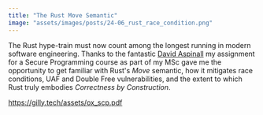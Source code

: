 ```yaml
---
title: "The Rust Move Semantic"
image: "assets/images/posts/24-06_rust_race_condition.png"
---
```

The Rust hype-train must now count among the longest running in modern software engineering. Thanks to the fantastic <a href="https://homepages.inf.ed.ac.uk/da/">David Aspinall</a> my assignment for a Secure Programming course as part of my MSc gave me the opportunity to get familiar with Rust's _Move_ semantic, how it mitigates race conditions, UAF and Double Free vulnerabilities, and the extent to which Rust truly embodies _Correctness by Construction_.

<a href="https://gilly.tech/assets/ox_scp.pdf">https://gilly.tech/assets/ox_scp.pdf</a>
